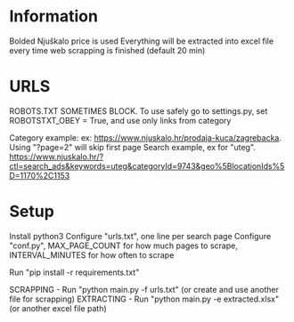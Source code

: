 # Information
Bolded Njuškalo price is used
Everything will be extracted into excel file every time web scrapping is finished (default 20 min)

# URLS
ROBOTS.TXT SOMETIMES BLOCK. To use safely go to settings.py, set ROBOTSTXT_OBEY = True, and use only links from category

Category example: ex: https://www.njuskalo.hr/prodaja-kuca/zagrebacka. Using "?page=2" will skip first page
Search example, ex for "uteg". https://www.njuskalo.hr/?ctl=search_ads&keywords=uteg&categoryId=9743&geo%5BlocationIds%5D=1170%2C1153

# Setup
Install python3
Configure "urls.txt", one line per search page
Configure "conf.py", MAX_PAGE_COUNT for how much pages to scrape, INTERVAL_MINUTES for how often to scrape

Run "pip install -r requirements.txt"

SCRAPPING - Run "python main.py -f urls.txt" (or create and use another file for scrapping)
EXTRACTING - Run "python main.py -e extracted.xlsx" (or another excel file path)

